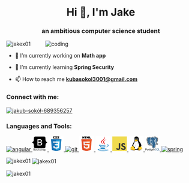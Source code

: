 <h1 align="center">Hi 👋, I'm Jake</h1>
<h3 align="center">an ambitious computer science student</h3>
<img align="right" alt="coding" width="400" src="https://i.gifer.com/87zg.gif">
<p align="left"> <img src="https://komarev.com/ghpvc/?username=jakex01&label=Profile%20views&color=0e75b6&style=flat" alt="jakex01" /> </p>

- 🔭 I’m currently working on **Math app**

- 🌱 I’m currently learning **Spring Security**

- 📫 How to reach me **kubasokol3001@gmail.com**

<h3 align="left">Connect with me:</h3>
<p align="left">
<a href="https://linkedin.com/in/jakub-sokół-689356257" target="blank"><img align="center" src="https://raw.githubusercontent.com/rahuldkjain/github-profile-readme-generator/master/src/images/icons/Social/linked-in-alt.svg" alt="jakub-sokół-689356257" height="30" width="40" /></a>
</p>

<h3 align="left">Languages and Tools:</h3>
<p align="left"> <a href="https://angular.io" target="_blank" rel="noreferrer"> <img src="https://angular.io/assets/images/logos/angular/angular.svg" alt="angular" width="40" height="40"/> </a> <a href="https://getbootstrap.com" target="_blank" rel="noreferrer"> <img src="https://raw.githubusercontent.com/devicons/devicon/master/icons/bootstrap/bootstrap-plain-wordmark.svg" alt="bootstrap" width="40" height="40"/> </a> <a href="https://www.w3schools.com/css/" target="_blank" rel="noreferrer"> <img src="https://raw.githubusercontent.com/devicons/devicon/master/icons/css3/css3-original-wordmark.svg" alt="css3" width="40" height="40"/> </a> <a href="https://git-scm.com/" target="_blank" rel="noreferrer"> <img src="https://www.vectorlogo.zone/logos/git-scm/git-scm-icon.svg" alt="git" width="40" height="40"/> </a> <a href="https://www.w3.org/html/" target="_blank" rel="noreferrer"> <img src="https://raw.githubusercontent.com/devicons/devicon/master/icons/html5/html5-original-wordmark.svg" alt="html5" width="40" height="40"/> </a> <a href="https://www.java.com" target="_blank" rel="noreferrer"> <img src="https://raw.githubusercontent.com/devicons/devicon/master/icons/java/java-original.svg" alt="java" width="40" height="40"/> </a> <a href="https://developer.mozilla.org/en-US/docs/Web/JavaScript" target="_blank" rel="noreferrer"> <img src="https://raw.githubusercontent.com/devicons/devicon/master/icons/javascript/javascript-original.svg" alt="javascript" width="40" height="40"/> </a> <a href="https://www.linux.org/" target="_blank" rel="noreferrer"> <img src="https://raw.githubusercontent.com/devicons/devicon/master/icons/linux/linux-original.svg" alt="linux" width="40" height="40"/> </a> <a href="https://www.postgresql.org" target="_blank" rel="noreferrer"> <img src="https://raw.githubusercontent.com/devicons/devicon/master/icons/postgresql/postgresql-original-wordmark.svg" alt="postgresql" width="40" height="40"/> </a> <a href="https://spring.io/" target="_blank" rel="noreferrer"> <img src="https://www.vectorlogo.zone/logos/springio/springio-icon.svg" alt="spring" width="40" height="40"/> </a> </p>

<p><img align="left" src="https://github-readme-stats.vercel.app/api/top-langs?username=jakex01&show_icons=true&locale=en&layout=compact" alt="jakex01" /></p>

<p>&nbsp;<img align="center" src="https://github-readme-stats.vercel.app/api?username=jakex01&show_icons=true&locale=en" alt="jakex01" /></p>

<p><img align="center" src="https://github-readme-streak-stats.herokuapp.com/?user=jakex01&" alt="jakex01" /></p>
